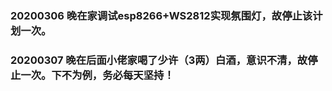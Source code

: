 ### 20200306 晚在家调试esp8266+WS2812实现氛围灯，故停止该计划一次。
### 20200307 晚在后面小佬家喝了少许（3两）白酒，意识不清，故停止一次。下不为例，务必每天坚持！
